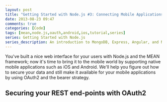 ```yaml
---
layout: post
title: "Getting Started with Node.js #3: Connecting Mobile Applications"
date: 2013-08-23 09:47
comments: true
categories: [Code]
tags: [mean,node.js,oauth,android,ios,tutorial,series]
series: Getting Started with Node.js
series_description: An introduction to MongoDB, Express, Angular, and Node.js describing how to use the MEAN stack to quickly set up fully functional web applications with Node.js. The series assume you have some programming experience.
---
```

You've built a nice web interface for your users with Node.js and the MEAN framework; now it's time to bring it to the mobile world by supporting native mobile applications such as iOS and Android. We'll help you figure out how to secure your data and still make it available for your mobile applications by using OAuth2 and the bearer strategy.

<!--more-->

## Securing your REST end-points with OAuth2

